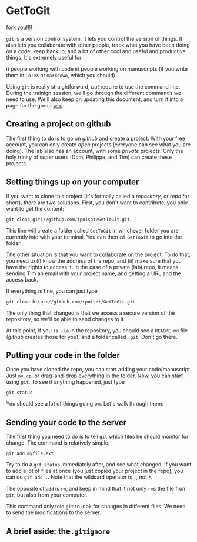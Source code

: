 # GetToGit
fork you!!!!

`git` is a version control system: it lets you control the version of things. It
also lets you collaborate with other people, track what you have been doing on
a code, keep backup, and a lot of other cool and useful and productive things.
It's extremely useful for

i) people working with code
ii) people working on manuscripts (if you write them in `LaTeX` or `markdown`, which you should)

Using `git` is really straightforward, *but* require to use the command line.
During the trainign session, we'll go through the different commands we need to
use. We'll also keep on updating this document, and turn it into a page for the
group [wiki](http://github.com/TheoreticalEcosystemEcology/LabProjects/wiki).

## Creating a project on github

The first thing to do is to go on *github* and create a project. With your free
account, you can only create *open* projects (everyone can see what you are
doing). The lab also has an account, with some *private* projects. Only the
holy trinity of super users (Dom, Philippe, and Tim) can create these projects.

## Setting things up on your computer

If you want to clone this project (it's formally called a *repository*, or
*repo* for short), there are two solutions. First, you don't want to
contribute, you only want to get the content:

```
git clone git://github.com/tpoisot/GetToGit.git
```

This line will create a folder called `GetToGit` in whichever folder you are
currently into with your terminal. You can then `cd GetToGit` to go into the
folder.

The other situation is that you want to collaborate on the project. To do that,
you need to (i) know the address of the repo, and (ii) make sure that you
have the rights to access it. In the case of a private (lab) repo, it means
sending Tim an email with your project name, and getting a URL and the
access back.

If everything is fine, you can just type

```
git clone https://github.com/tpoisot/GetToGit.git
```

The only thing that changed is that we access a secure version of the
repository, so we'll be able to send changes to it.

At this point, if you `ls -la` in the repository, you should see a `README.md`
file (*github* creates those for you), and a folder called `.git`. Don't go
there. 

## Putting your code in the folder

Once you have cloned the repo, you can start adding your code/manuscript. Just
`mv`, `cp`, or drag-and-drop everything in the folder. Now, you can start using
`git`. To see if anything happened, just type

```
git status
```

You should see a lot of things going on. Let's walk through them.

## Sending your code to the server

The first thing you need to do is to tell `git` which files he should monitor
for change. The command is relatively simple:

```
git add myfile.ext
```

Try to do a `git status` immediately after, and see what changed. If you want to
add a lot of files at once (you just copied your project in the repo), you can
do `git add .`. Note that the wildcard operator is `.`, not `*`.

The opposite of `add` is `rm`, and keep in mind that it not only `rm`s the file
from `git`, but also from your computer.

This command only told `git` to look for changes in different files. We need to
send the modifications to the server. 

## A brief aside: the`.gitignore`
